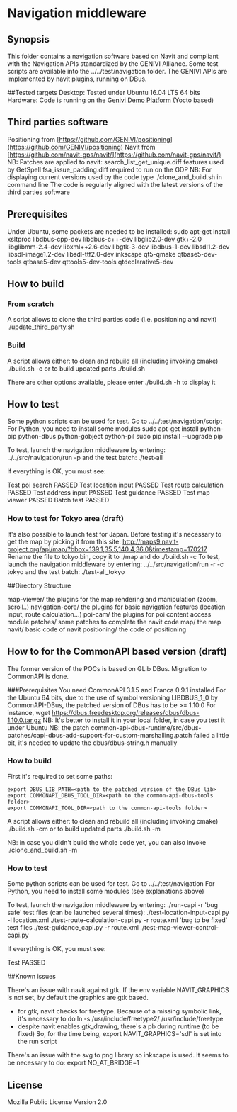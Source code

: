 # Navigation middleware

## Synopsis
This folder contains a navigation software based on Navit and compliant with the Navigation APIs standardized by the GENIVI Alliance. Some test scripts are available into the ../../test/navigation folder. 
The GENIVI APIs are implemented by navit plugins, running on DBus. 

##Tested targets
Desktop: Tested under Ubuntu 16.04 LTS 64 bits
Hardware: Code is running on the [Genivi Demo Platform](https://github.com/GENIVI/genivi-dev-platform)  (Yocto based)

## Third parties software
Positioning from [https://github.com/GENIVI/positioning](https://github.com/GENIVI/positioning) 
Navit from [https://github.com/navit-gps/navit/](https://github.com/navit-gps/navit/) 
NB: Patches are applied to navit:
search_list_get_unique.diff features used by GetSpell
fsa_issue_padding.diff required to run on the GDP
NB: For displaying current versions used by the code type ./clone_and_build.sh in command line 
The code is regularly aligned with the latest versions of the third parties software

## Prerequisites
Under Ubuntu, some packets are needed to be installed:
sudo apt-get install xsltproc libdbus-cpp-dev libdbus-c++-dev libglib2.0-dev gtk+-2.0 libglibmm-2.4-dev libxml++2.6-dev libgtk-3-dev libdbus-1-dev libsdl1.2-dev libsdl-image1.2-dev libsdl-ttf2.0-dev inkscape qt5-qmake qtbase5-dev-tools qtbase5-dev qttools5-dev-tools qtdeclarative5-dev 

## How to build
### From scratch
A script allows to clone the third parties code (i.e. positioning and navit)
./update_third_party.sh
### Build
A script allows either:
to clean and rebuild all (including invoking cmake) 
./build.sh -c
or to build updated parts
./build.sh

There are other options available, please enter ./build.sh -h to display it

## How to test
Some python scripts can be used for test. 
Go to ../../test/navigation/script
For Python, you need to install some modules
sudo apt-get install python-pip python-dbus python-gobject python-pil
sudo pip install --upgrade pip

To test, launch the navigation middleware by entering:
../../src/navigation/run -p
and the test batch:
./test-all

If everything is OK, you must see:

Test poi search PASSED
Test location input PASSED
Test route calculation PASSED
Test address input PASSED
Test guidance PASSED
Test map viewer PASSED
Batch test PASSED


### How to test for Tokyo area (draft)
It's also possible to launch test for Japan. 
Before testing it's necessary to get the map by picking it from this site:
http://maps9.navit-project.org/api/map/?bbox=139.1,35.5,140.4,36.0&timestamp=170217
Rename the file to tokyo.bin, copy it to ./map and do ./build.sh -c
To test, launch the navigation middleware by entering:
../../src/navigation/run -r -c tokyo
and the test batch:
./test-all_tokyo

##Directory Structure

map-viewer/
the plugins for the map rendering and manipulation (zoom, scroll..)
navigation-core/
the plugins for basic navigation features (location input, route calculation...)
poi-cam/
the plugins for poi content access module 
patches/
some patches to complete the navit code
map/
the map
navit/
basic code of navit
positioning/
the code of positioning

## How to for the CommonAPI based version (draft)
The former version of the POCs is based on GLib DBus. Migration to CommonAPI is done. 

###Prerequisites
You need CommonAPI 3.1.5 and Franca 0.9.1 installed 
For the Ubuntu 64 bits, due to the use of symbol versioning LIBDBUS_1_0 by CommonAPI-DBus, the patched version of DBus has to be >= 1.10.0
For instance, wget https://dbus.freedesktop.org/releases/dbus/dbus-1.10.0.tar.gz
NB: It's better to install it in your local folder, in case you test it under Ubuntu
NB: the patch common-api-dbus-runtime/src/dbus-patches/capi-dbus-add-support-for-custom-marshalling.patch failed a little bit, it's needed to update the dbus/dbus-string.h manually

### How to build
First it's required to set some paths:
```
export DBUS_LIB_PATH=<path to the patched version of the DBus lib>
export COMMONAPI_DBUS_TOOL_DIR=<path to the common-api-dbus-tools folder>
export COMMONAPI_TOOL_DIR=<path to the common-api-tools folder> 
```
A script allows either:
to clean and rebuild all (including invoking cmake) 
./build.sh -cm
or to build updated parts
./build.sh -m

NB: in case you didn't build the whole code yet, you can also invoke
./clone_and_build.sh -m

### How to test
Some python scripts can be used for test. 
Go to ../../test/navigation
For Python, you need to install some modules (see explanations above)

To test, launch the navigation middleware by entering:
./run-capi -r
'bug safe' test files (can be launched several times):
./test-location-input-capi.py -l location.xml
./test-route-calculation-capi.py -r route.xml
'bug to be fixed' test files
./test-guidance_capi.py -r route.xml
./test-map-viewer-control-capi.py

If everything is OK, you must see:

Test PASSED

##Known issues

There's an issue with navit against gtk. 
If the env variable NAVIT_GRAPHICS is not set, by default the graphics are gtk based.
- for gtk, navit checks for freetype. Because of a missing symbolic link, it's necessary to do ln -s /usr/include/freetype2/ /usr/include/freetype 
- despite navit enables gtk_drawing, there's a pb during runtime (to be fixed)
So, for the time being, export NAVIT_GRAPHICS='sdl' is set into the run script

There's an issue with the svg to png  library so inkscape is used. It seems to be necessary to do:
export NO_AT_BRIDGE=1

## License

Mozilla Public License Version 2.0

